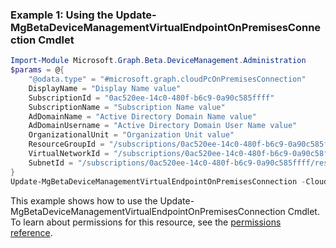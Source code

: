 ### Example 1: Using the Update-MgBetaDeviceManagementVirtualEndpointOnPremisesConnection Cmdlet
```powershell
Import-Module Microsoft.Graph.Beta.DeviceManagement.Administration
$params = @{
	"@odata.type" = "#microsoft.graph.cloudPcOnPremisesConnection"
	DisplayName = "Display Name value"
	SubscriptionId = "0ac520ee-14c0-480f-b6c9-0a90c585ffff"
	SubscriptionName = "Subscription Name value"
	AdDomainName = "Active Directory Domain Name value"
	AdDomainUsername = "Active Directory Domain User Name value"
	OrganizationalUnit = "Organization Unit value"
	ResourceGroupId = "/subscriptions/0ac520ee-14c0-480f-b6c9-0a90c585ffff/resourceGroups/ExampleRG"
	VirtualNetworkId = "/subscriptions/0ac520ee-14c0-480f-b6c9-0a90c58ffff/resourceGroups/ExampleRG/providers/Microsoft.Network/virtualNetworks/ExampleVNet"
	SubnetId = "/subscriptions/0ac520ee-14c0-480f-b6c9-0a90c585ffff/resourceGroups/ExampleRG/providers/Microsoft.Network/virtualNetworks/ExampleVNet/subnets/default"
}
Update-MgBetaDeviceManagementVirtualEndpointOnPremisesConnection -CloudPcOnPremisesConnectionId $cloudPcOnPremisesConnectionId -BodyParameter $params
```
This example shows how to use the Update-MgBetaDeviceManagementVirtualEndpointOnPremisesConnection Cmdlet.
To learn about permissions for this resource, see the [permissions reference](/graph/permissions-reference).
